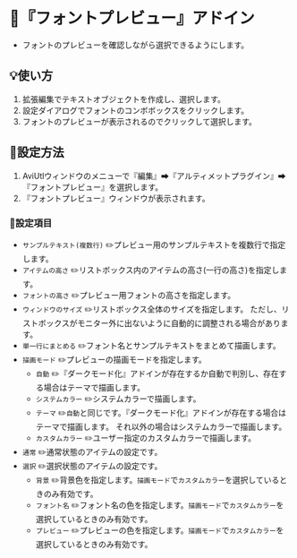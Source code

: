 ﻿# 🎉『フォントプレビュー』アドイン

* フォントのプレビューを確認しながら選択できるようにします。

## 💡使い方

1. 拡張編集でテキストオブジェクトを作成し、選択します。
1. 設定ダイアログでフォントのコンボボックスをクリックします。
1. フォントのプレビューが表示されるのでクリックして選択します。

## 🔧設定方法

1. AviUtlウィンドウのメニューで『編集』➡『アルティメットプラグイン』➡『フォントプレビュー』を選択します。
1. 『フォントプレビュー』ウィンドウが表示されます。

### 📝設定項目

* `サンプルテキスト(複数行)` ✏️プレビュー用のサンプルテキストを複数行で指定します。
* `アイテムの高さ` ✏️リストボックス内のアイテムの高さ(一行の高さ)を指定します。
* `フォントの高さ` ✏️プレビュー用フォントの高さを指定します。
* `ウィンドウのサイズ` ✏️リストボックス全体のサイズを指定します。
ただし、リストボックスがモニター外に出ないように自動的に調整される場合があります。
* `単一行にまとめる` ✏️フォント名とサンプルテキストをまとめて描画します。
* `描画モード` ✏️プレビューの描画モードを指定します。
	* `自動` ✏️『ダークモード化』アドインが存在するか自動で判別し、存在する場合はテーマで描画します。
	* `システムカラー` ✏️システムカラーで描画します。
	* `テーマ` ✏️`自動`と同じです。『ダークモード化』アドインが存在する場合はテーマで描画します。
	それ以外の場合はシステムカラーで描画します。
	* `カスタムカラー` ✏️ユーザー指定のカスタムカラーで描画します。
* `通常` ✏️通常状態のアイテムの設定です。
* `選択` ✏️選択状態のアイテムの設定です。
	* `背景` ✏️背景色を指定します。`描画モード`で`カスタムカラー`を選択しているときのみ有効です。
	* `フォント名` ✏️フォント名の色を指定します。`描画モード`で`カスタムカラー`を選択しているときのみ有効です。
	* `プレビュー` ✏️プレビューの色を指定します。`描画モード`で`カスタムカラー`を選択しているときのみ有効です。
